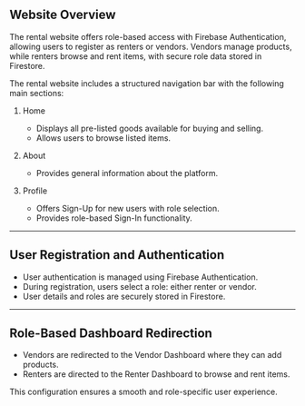 ## Website Overview
The rental website offers role-based access with Firebase Authentication, allowing users to register as renters or vendors. Vendors manage products, while renters browse and rent items, with secure role data stored in Firestore.

The rental website includes a structured navigation bar with the following main sections:

1. Home
   - Displays all pre-listed goods available for buying and selling.
   - Allows users to browse listed items.

2. About
   - Provides general information about the platform.

3. Profile
   - Offers Sign-Up for new users with role selection.
   - Provides role-based Sign-In functionality.

---

## User Registration and Authentication

- User authentication is managed using Firebase Authentication.
- During registration, users select a role: either renter or vendor.
- User details and roles are securely stored in Firestore.

---

## Role-Based Dashboard Redirection

- Vendors are redirected to the Vendor Dashboard where they can add products.
- Renters are directed to the Renter Dashboard to browse and rent items.

This configuration ensures a smooth and role-specific user experience.
